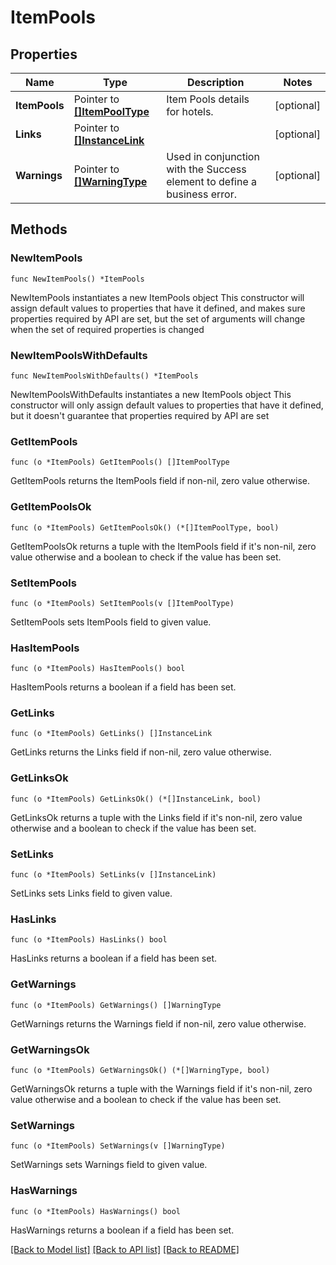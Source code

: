 # ItemPools

## Properties

Name | Type | Description | Notes
------------ | ------------- | ------------- | -------------
**ItemPools** | Pointer to [**[]ItemPoolType**](ItemPoolType.md) | Item Pools details for hotels. | [optional] 
**Links** | Pointer to [**[]InstanceLink**](InstanceLink.md) |  | [optional] 
**Warnings** | Pointer to [**[]WarningType**](WarningType.md) | Used in conjunction with the Success element to define a business error. | [optional] 

## Methods

### NewItemPools

`func NewItemPools() *ItemPools`

NewItemPools instantiates a new ItemPools object
This constructor will assign default values to properties that have it defined,
and makes sure properties required by API are set, but the set of arguments
will change when the set of required properties is changed

### NewItemPoolsWithDefaults

`func NewItemPoolsWithDefaults() *ItemPools`

NewItemPoolsWithDefaults instantiates a new ItemPools object
This constructor will only assign default values to properties that have it defined,
but it doesn't guarantee that properties required by API are set

### GetItemPools

`func (o *ItemPools) GetItemPools() []ItemPoolType`

GetItemPools returns the ItemPools field if non-nil, zero value otherwise.

### GetItemPoolsOk

`func (o *ItemPools) GetItemPoolsOk() (*[]ItemPoolType, bool)`

GetItemPoolsOk returns a tuple with the ItemPools field if it's non-nil, zero value otherwise
and a boolean to check if the value has been set.

### SetItemPools

`func (o *ItemPools) SetItemPools(v []ItemPoolType)`

SetItemPools sets ItemPools field to given value.

### HasItemPools

`func (o *ItemPools) HasItemPools() bool`

HasItemPools returns a boolean if a field has been set.

### GetLinks

`func (o *ItemPools) GetLinks() []InstanceLink`

GetLinks returns the Links field if non-nil, zero value otherwise.

### GetLinksOk

`func (o *ItemPools) GetLinksOk() (*[]InstanceLink, bool)`

GetLinksOk returns a tuple with the Links field if it's non-nil, zero value otherwise
and a boolean to check if the value has been set.

### SetLinks

`func (o *ItemPools) SetLinks(v []InstanceLink)`

SetLinks sets Links field to given value.

### HasLinks

`func (o *ItemPools) HasLinks() bool`

HasLinks returns a boolean if a field has been set.

### GetWarnings

`func (o *ItemPools) GetWarnings() []WarningType`

GetWarnings returns the Warnings field if non-nil, zero value otherwise.

### GetWarningsOk

`func (o *ItemPools) GetWarningsOk() (*[]WarningType, bool)`

GetWarningsOk returns a tuple with the Warnings field if it's non-nil, zero value otherwise
and a boolean to check if the value has been set.

### SetWarnings

`func (o *ItemPools) SetWarnings(v []WarningType)`

SetWarnings sets Warnings field to given value.

### HasWarnings

`func (o *ItemPools) HasWarnings() bool`

HasWarnings returns a boolean if a field has been set.


[[Back to Model list]](../README.md#documentation-for-models) [[Back to API list]](../README.md#documentation-for-api-endpoints) [[Back to README]](../README.md)


